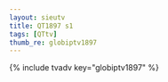 ```yaml
--- 
layout: sieutv
title: QT1897 s1
tags: [QTtv]
thumb_re: globiptv1897
---
```

{% include tvadv key="globiptv1897" %} 
